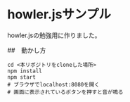 # howler.jsサンプル

howler.jsの勉強用に作りました。

##　動かし方

```
cd <本リポジトリをcloneした場所>
npm install
npm start
# ブラウザでlocalhost:8080を開く
# 画面に表示されているボタンを押すと音が鳴る
``` 
